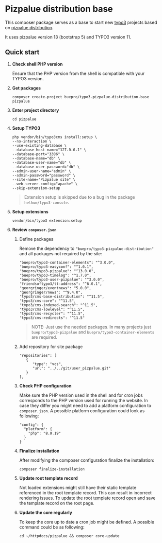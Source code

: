 # Pizpalue distribution base

This composer package serves as a base to start new [typo3](https://typo3.org) projects based on
[pizpalue distribution](https://extensions.typo3.org/extension/pizpalue_distribution/).

It uses pizpalue version 13 (bootstrap 5) and TYPO3 version 11.

## Quick start

1. **Check shell PHP version**

   Ensure that the PHP version from the shell is compatible with your TYPO3 version.


2. **Get packages**
   ```
   composer create-project buepro/typo3-pizpalue-distribution-base pizpalue
   ```

3. **Enter project directory**
   ```
   cd pizpalue
   ```

4. **Setup TYPO3**
   ```
   php vendor/bin/typo3cms install:setup \
   --no-interaction \
   --use-existing-database \
   --database-host-name="127.0.0.1" \
   --database-port="3306" \
   --database-name="db" \
   --database-user-name="db" \
   --database-user-password="db" \
   --admin-user-name="admin" \
   --admin-password="password" \
   --site-name="Pizpalue site" \
   --web-server-config="apache" \
   --skip-extension-setup
   ```
   > Extension setup is skipped due to a bug in the package `helhum/typo3-console`.

5. **Setup extensions**
   ```
   vendor/bin/typo3 extension:setup
   ```

6. **Review `composer.json`**

   1. Define packages

      Remove the dependency to `"buepro/typo3-pizpalue-distribution"` and all packages not required by the
      site:
      ```
      "buepro/typo3-container-elements": "^3.0.0",
      "buepro/typo3-easyconf": "^1.0.1",
      "buepro/typo3-pizpalue": "^13.0.0",
      "buepro/typo3-timelog": "^1.7.0",
      "buepro/typo3-user-pizpalue": "^3.0.0",
      "friendsoftypo3/tt-address": "^6.0.1",
      "georgringer/eventnews": "5.0.0",
      "georgringer/news": "^9.4.0",
      "typo3/cms-base-distribution": "^11.5",
      "typo3/cms-core": "^11.5",
      "typo3/cms-indexed-search": "^11.5",
      "typo3/cms-lowlevel": "^11.5",
      "typo3/cms-recycler": "^11.5",
      "typo3/cms-redirects": "^11.5"
      ```
      > NOTE: Just use the needed packages. In many projects just `buepro/typo3-pizpalue` and
      `buepro/typo3-container-elements` are required.

   2. Add repository for site package
      ```
      "repositories": [
         {
            "type": "vcs",
            "url": "../../git/user_pizpalue.git"
         }
      ],
      ```

   3. **Check PHP configuration**

      Make sure the PHP version used in the shell and for cron jobs corresponds to the PHP version used for running the
      website. In case they  differ you might need to add a platform configuration to `composer.json`. A possible
      platform configuration could look as following:
      ```
      "config": {
        "platform": {
          "php": "8.0.19"
        }
      }
      ```

   4. **Finalize installation**

      After modifying the composer configuration finalize the installation:
      ```
      composer finalize-installation
      ```

   5. **Update root template record**

      Not loaded extensions might still have their static template referenced in the root template record. This can result
      in incorrect rendering issues. To update the root template record open and save the template record on the root page.

   6. **Update the core regularly**

      To keep the core up to date a cron job might be defined. A possible command could be as following:
      ```
      cd ~/httpdocs/pizpalue && composer core-update
      ```
